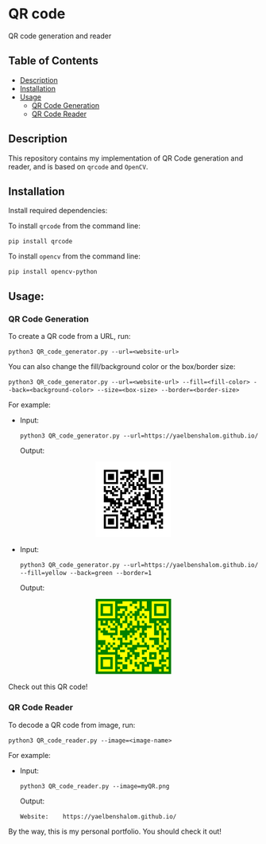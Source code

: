 # QR code
QR code generation and reader


Table of Contents
-----------------
  * [Description](#description)
  * [Installation](#installation)
  * [Usage](#usage)
    * [QR Code Generation](#qr-code-generation)
    * [QR Code Reader](#qr-code-reader)


## Description
This repository contains my implementation of QR Code generation and reader, and is based on `qrcode` and `OpenCV`.


## Installation
Install required dependencies:

To install `qrcode` from the command line:
```
pip install qrcode
```

To install `opencv` from the command line:
```
pip install opencv-python
```


## Usage:

### QR Code Generation
To create a QR code from a URL, run:
```
python3 QR_code_generator.py --url=<website-url>
```

You can also change the fill/background color or the box/border size:
```
python3 QR_code_generator.py --url=<website-url> --fill=<fill-color> --back=<background-color> --size=<box-size> --border=<border-size>
```

For example:

- Input:
    ```
    python3 QR_code_generator.py --url=https://yaelbenshalom.github.io/
    ```
    Output:<br>
<p align="center">
   <img style="text-align: center" src="https://github.com/YaelBenShalom/qr-code/blob/master/images/myQR.png" width=30%>
</p>

- Input:
    ```
    python3 QR_code_generator.py --url=https://yaelbenshalom.github.io/ --fill=yellow --back=green --border=1
    ```
    Output:<br>
<p align="center">
   <img style="text-align: center" src="https://github.com/YaelBenShalom/qr-code/blob/master/images/myQR2.png" width=30%>
</p>

Check out this QR code! 


### QR Code Reader
To decode a QR code from image, run:
```
python3 QR_code_reader.py --image=<image-name>
```

For example:

- Input:
    ```
    python3 QR_code_reader.py --image=myQR.png
    ```
    Output:
    ```
    Website:    https://yaelbenshalom.github.io/
    ```

By the way, this is my personal portfolio. You should check it out!